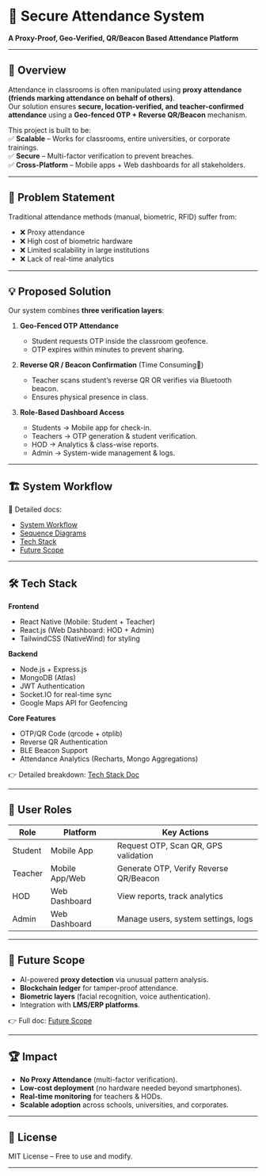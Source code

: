 # 📌 Secure Attendance System  
**A Proxy-Proof, Geo-Verified, QR/Beacon Based Attendance Platform**

---

## 🚀 Overview
Attendance in classrooms is often manipulated using **proxy attendance (friends marking attendance on behalf of others)**.  
Our solution ensures **secure, location-verified, and teacher-confirmed attendance** using a **Geo-fenced OTP + Reverse QR/Beacon** mechanism.  

This project is built to be:  
✅ **Scalable** – Works for classrooms, entire universities, or corporate trainings.  
✅ **Secure** – Multi-factor verification to prevent breaches.  
✅ **Cross-Platform** – Mobile apps + Web dashboards for all stakeholders.  

---

## 🎯 Problem Statement
Traditional attendance methods (manual, biometric, RFID) suffer from:  
- ❌ Proxy attendance  
- ❌ High cost of biometric hardware  
- ❌ Limited scalability in large institutions  
- ❌ Lack of real-time analytics  



---

## 💡 Proposed Solution
Our system combines **three verification layers**:

1. **Geo-Fenced OTP Attendance**  
   - Student requests OTP inside the classroom geofence.  
   - OTP expires within minutes to prevent sharing.  
 
2. **Reverse QR / Beacon Confirmation** (Time Consuming🚫) 
   - Teacher scans student’s reverse QR OR verifies via Bluetooth beacon.  
   - Ensures physical presence in class.  

3. **Role-Based Dashboard Access**  
   - Students → Mobile app for check-in.  
   - Teachers → OTP generation & student verification.  
   - HOD → Analytics & class-wise reports.  
   - Admin → System-wide management & logs.  

---

## 🏗️ System Workflow
<!-- diagram will be added later -->

🔗 Detailed docs:  
- [System Workflow](docs/system-workflow.md)  
- [Sequence Diagrams](docs/sequence-diagrams.md)  
- [Tech Stack](docs/tech-stack.md)  
- [Future Scope](docs/future-scope.md)  

---

## 🛠️ Tech Stack

**Frontend**  
- React Native (Mobile: Student + Teacher)  
- React.js (Web Dashboard: HOD + Admin)  
- TailwindCSS (NativeWind) for styling  

**Backend**  
- Node.js + Express.js  
- MongoDB (Atlas)  
- JWT Authentication  
- Socket.IO for real-time sync  
- Google Maps API for Geofencing  

**Core Features**  
- OTP/QR Code (qrcode + otplib)  
- Reverse QR Authentication  
- BLE Beacon Support  
- Attendance Analytics (Recharts, Mongo Aggregations)  

👉 Detailed breakdown: [Tech Stack Doc](docs/tech-stack.md)

---

## 👥 User Roles

| Role     | Platform        | Key Actions |
|----------|----------------|-------------|
| Student  | Mobile App      | Request OTP, Scan QR, GPS validation |
| Teacher  | Mobile App/Web  | Generate OTP, Verify Reverse QR/Beacon |
| HOD      | Web Dashboard   | View reports, track analytics |
| Admin    | Web Dashboard   | Manage users, system settings, logs |

---

## 🔮 Future Scope
- AI-powered **proxy detection** via unusual pattern analysis.  
- **Blockchain ledger** for tamper-proof attendance.  
- **Biometric layers** (facial recognition, voice authentication).  
- Integration with **LMS/ERP platforms**.  

👉 Full doc: [Future Scope](docs/future-scope.md)




---

## 🏆 Impact
 
- **No Proxy Attendance** (multi-factor verification).  
- **Low-cost deployment** (no hardware needed beyond smartphones).  
- **Real-time monitoring** for teachers & HODs.  
- **Scalable adoption** across schools, universities, and corporates.  

---

## 📜 License
MIT License – Free to use and modify.  



---

